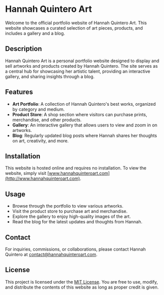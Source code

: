 # Hannah Quintero Art

Welcome to the official portfolio website of Hannah Quintero Art. This website showcases a curated selection of art pieces, products, and includes a gallery and a blog.

## Description

Hannah Quintero Art is a personal portfolio website designed to display and sell artworks and products created by Hannah Quintero. The site serves as a central hub for showcasing her artistic talent, providing an interactive gallery, and sharing insights through a blog.

## Features

- **Art Portfolio**: A collection of Hannah Quintero's best works, organized by category and medium.
- **Product Store**: A shop section where visitors can purchase prints, merchandise, and other products.
- **Gallery**: An interactive gallery that allows users to view and zoom in on artworks.
- **Blog**: Regularly updated blog posts where Hannah shares her thoughts on art, creativity, and more.

## Installation

This website is hosted online and requires no installation. To view the website, simply visit [www.hannahquinteroart.com](http://www.hannahquinteroart.com).

## Usage

- Browse through the portfolio to view various artworks.
- Visit the product store to purchase art and merchandise.
- Explore the gallery to enjoy high-quality images of the art.
- Read the blog for the latest updates and thoughts from Hannah.

## Contact

For inquiries, commissions, or collaborations, please contact Hannah Quintero at [contact@hannahquinteroart.com](mailto:contact@hannahquinteroart.com).

## License

This project is licensed under the [MIT License](https://opensource.org/licenses/MIT). You are free to use, modify, and distribute the contents of this website as long as proper credit is given.


